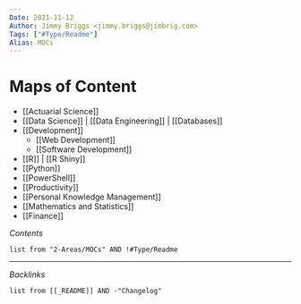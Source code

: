 ```yaml
---
Date: 2021-11-12
Author: Jimmy Briggs <jimmy.briggs@jimbrig.com>
Tags: ["#Type/Readme"]
Alias: MOCs
---
```


# Maps of Content

-   [[Actuarial Science]]
-   [[Data Science]] | [[Data Engineering]] | [[Databases]]
-   [[Development]]
	-    [[Web Development]]
	-    [[Software Development]]
-   [[R]] | [[R Shiny]]
-   [[Python]]
-   [[PowerShell]]
-   [[Productivity]]
-   [[Personal Knowledge Management]]
-   [[Mathematics and Statistics]]
-   [[Finance]]





*Contents*

```dataview
list from "2-Areas/MOCs" AND !#Type/Readme
```

***

*Backlinks*

```dataview
list from [[_README]] AND -"Changelog"
```